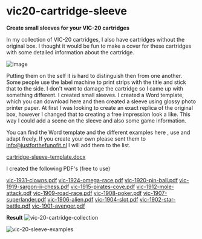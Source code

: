 # vic20-cartridge-sleeve
**Create small sleeves for your VIC-20 cartridges**

In my collection of VIC-20 cartridges, I also have cartridges without the original box. I thought it would be fun to make a cover for these cartridges with some detailed information about the cartridge.

![image](https://github.com/justforthefunofit/vic20-cartridge-sleeve/assets/116113817/40cdf23d-6d5d-4aba-958f-4df212e7a4cd)

Putting them on the self it is hard to distinguish then from one another. Some people use the label machine to print strips with the title and stick that to the side. I don't want to damage the cartridge so I came up with something different. I created small sleeves. I created a Word template, which you can download here and then created a sleeve using glossy photo printer paper. At first I was looking to create an exact replica of the original box, however I changed that to creating a free impression look a like. This way I could add a scene on the sleeve and also some game information.

You can find the Word template and the different examples here , use and adapt freely. If you create your own please sent them to info@justforthefunofit.nl I will add them to the list. 

[cartridge-sleeve-template.docx](https://github.com/justforthefunofit/vic20-cartridge-sleeve/files/15053249/cartridge-sleeve-template.docx)

I created the following PDF's (free to use)


[vic-1931-clowns.pdf](https://github.com/justforthefunofit/vic20-cartridge-sleeve/files/15053263/vic-1931-clowns.pdf)
[vic-1924-omega-race.pdf](https://github.com/justforthefunofit/vic20-cartridge-sleeve/files/15053262/vic-1924-omega-race.pdf)
[vic-1920-pin-ball.pdf](https://github.com/justforthefunofit/vic20-cartridge-sleeve/files/15053261/vic-1920-pin-ball.pdf)
[vic-1919-sargon-ii-chess.pdf](https://github.com/justforthefunofit/vic20-cartridge-sleeve/files/15053260/vic-1919-sargon-ii-chess.pdf)
[vic-1915-pirates-cove.pdf](https://github.com/justforthefunofit/vic20-cartridge-sleeve/files/15053259/vic-1915-pirates-cove.pdf)
[vic-1912-mole-attack.pdf](https://github.com/justforthefunofit/vic20-cartridge-sleeve/files/15053258/vic-1912-mole-attack.pdf)
[vic-1909-road-race.pdf](https://github.com/justforthefunofit/vic20-cartridge-sleeve/files/15053257/vic-1909-road-race.pdf)
[vic-1908-poker.pdf](https://github.com/justforthefunofit/vic20-cartridge-sleeve/files/15053256/vic-1908-poker.pdf)
[vic-1907-superlander.pdf](https://github.com/justforthefunofit/vic20-cartridge-sleeve/files/15053255/vic-1907-superlander.pdf)
[vic-1906-alien.pdf](https://github.com/justforthefunofit/vic20-cartridge-sleeve/files/15053254/vic-1906-alien.pdf)
[vic-1904-slot.pdf](https://github.com/justforthefunofit/vic20-cartridge-sleeve/files/15053253/vic-1904-slot.pdf)
[vic-1902-star-battle.pdf](https://github.com/justforthefunofit/vic20-cartridge-sleeve/files/15053252/vic-1902-star-battle.pdf)
[vic-1901-avenger.pdf](https://github.com/justforthefunofit/vic20-cartridge-sleeve/files/15053251/vic-1901-avenger.pdf)


**Result**
![vic-20-cartridge-collection](https://github.com/justforthefunofit/vic20-cartridge-sleeve/assets/116113817/0f8cb21a-d3c2-4bdb-8778-00f23b0d8f41)

![vic-20-sleeve-examples](https://github.com/justforthefunofit/vic20-cartridge-sleeve/assets/116113817/f6069726-e1ac-4425-a7c9-7f9dc37f1f44)
